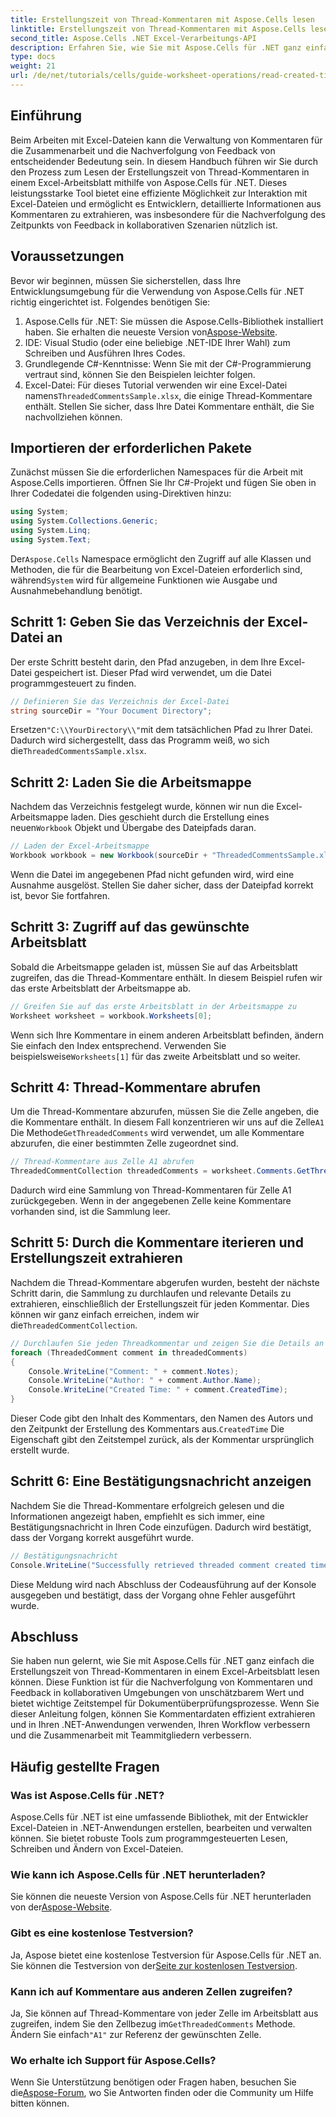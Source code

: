```yaml
---
title: Erstellungszeit von Thread-Kommentaren mit Aspose.Cells lesen
linktitle: Erstellungszeit von Thread-Kommentaren mit Aspose.Cells lesen
second_title: Aspose.Cells .NET Excel-Verarbeitungs-API
description: Erfahren Sie, wie Sie mit Aspose.Cells für .NET ganz einfach die Erstellungszeit von Thread-Kommentaren in einem Excel-Arbeitsblatt lesen können. Folgen Sie unserer ausführlichen Anleitung mit Schritt-für-Schritt-Anweisungen.
type: docs
weight: 21
url: /de/net/tutorials/cells/guide-worksheet-operations/read-created-time-of-threaded-comment/
---
```

## Einführung

Beim Arbeiten mit Excel-Dateien kann die Verwaltung von Kommentaren für die Zusammenarbeit und die Nachverfolgung von Feedback von entscheidender Bedeutung sein. In diesem Handbuch führen wir Sie durch den Prozess zum Lesen der Erstellungszeit von Thread-Kommentaren in einem Excel-Arbeitsblatt mithilfe von Aspose.Cells für .NET. Dieses leistungsstarke Tool bietet eine effiziente Möglichkeit zur Interaktion mit Excel-Dateien und ermöglicht es Entwicklern, detaillierte Informationen aus Kommentaren zu extrahieren, was insbesondere für die Nachverfolgung des Zeitpunkts von Feedback in kollaborativen Szenarien nützlich ist.

## Voraussetzungen

Bevor wir beginnen, müssen Sie sicherstellen, dass Ihre Entwicklungsumgebung für die Verwendung von Aspose.Cells für .NET richtig eingerichtet ist. Folgendes benötigen Sie:

1.  Aspose.Cells für .NET: Sie müssen die Aspose.Cells-Bibliothek installiert haben. Sie erhalten die neueste Version von[Aspose-Website](https://releases.aspose.com/cells/net/).
2. IDE: Visual Studio (oder eine beliebige .NET-IDE Ihrer Wahl) zum Schreiben und Ausführen Ihres Codes.
3. Grundlegende C#-Kenntnisse: Wenn Sie mit der C#-Programmierung vertraut sind, können Sie den Beispielen leichter folgen.
4.  Excel-Datei: Für dieses Tutorial verwenden wir eine Excel-Datei namens`ThreadedCommentsSample.xlsx`, die einige Thread-Kommentare enthält. Stellen Sie sicher, dass Ihre Datei Kommentare enthält, die Sie nachvollziehen können.

## Importieren der erforderlichen Pakete

Zunächst müssen Sie die erforderlichen Namespaces für die Arbeit mit Aspose.Cells importieren. Öffnen Sie Ihr C#-Projekt und fügen Sie oben in Ihrer Codedatei die folgenden using-Direktiven hinzu:

```csharp
using System;
using System.Collections.Generic;
using System.Linq;
using System.Text;
```

 Der`Aspose.Cells` Namespace ermöglicht den Zugriff auf alle Klassen und Methoden, die für die Bearbeitung von Excel-Dateien erforderlich sind, während`System` wird für allgemeine Funktionen wie Ausgabe und Ausnahmebehandlung benötigt.

## Schritt 1: Geben Sie das Verzeichnis der Excel-Datei an

Der erste Schritt besteht darin, den Pfad anzugeben, in dem Ihre Excel-Datei gespeichert ist. Dieser Pfad wird verwendet, um die Datei programmgesteuert zu finden.

```csharp
// Definieren Sie das Verzeichnis der Excel-Datei
string sourceDir = "Your Document Directory";
```

 Ersetzen`"C:\\YourDirectory\\"`mit dem tatsächlichen Pfad zu Ihrer Datei. Dadurch wird sichergestellt, dass das Programm weiß, wo sich die`ThreadedCommentsSample.xlsx`.

## Schritt 2: Laden Sie die Arbeitsmappe

 Nachdem das Verzeichnis festgelegt wurde, können wir nun die Excel-Arbeitsmappe laden. Dies geschieht durch die Erstellung eines neuen`Workbook` Objekt und Übergabe des Dateipfads daran.

```csharp
// Laden der Excel-Arbeitsmappe
Workbook workbook = new Workbook(sourceDir + "ThreadedCommentsSample.xlsx");
```

Wenn die Datei im angegebenen Pfad nicht gefunden wird, wird eine Ausnahme ausgelöst. Stellen Sie daher sicher, dass der Dateipfad korrekt ist, bevor Sie fortfahren.

## Schritt 3: Zugriff auf das gewünschte Arbeitsblatt

Sobald die Arbeitsmappe geladen ist, müssen Sie auf das Arbeitsblatt zugreifen, das die Thread-Kommentare enthält. In diesem Beispiel rufen wir das erste Arbeitsblatt der Arbeitsmappe ab.

```csharp
// Greifen Sie auf das erste Arbeitsblatt in der Arbeitsmappe zu
Worksheet worksheet = workbook.Worksheets[0];
```

 Wenn sich Ihre Kommentare in einem anderen Arbeitsblatt befinden, ändern Sie einfach den Index entsprechend. Verwenden Sie beispielsweise`Worksheets[1]` für das zweite Arbeitsblatt und so weiter.

## Schritt 4: Thread-Kommentare abrufen

Um die Thread-Kommentare abzurufen, müssen Sie die Zelle angeben, die die Kommentare enthält. In diesem Fall konzentrieren wir uns auf die Zelle`A1` Die Methode`GetThreadedComments` wird verwendet, um alle Kommentare abzurufen, die einer bestimmten Zelle zugeordnet sind.

```csharp
// Thread-Kommentare aus Zelle A1 abrufen
ThreadedCommentCollection threadedComments = worksheet.Comments.GetThreadedComments("A1");
```

Dadurch wird eine Sammlung von Thread-Kommentaren für Zelle A1 zurückgegeben. Wenn in der angegebenen Zelle keine Kommentare vorhanden sind, ist die Sammlung leer.

## Schritt 5: Durch die Kommentare iterieren und Erstellungszeit extrahieren

 Nachdem die Thread-Kommentare abgerufen wurden, besteht der nächste Schritt darin, die Sammlung zu durchlaufen und relevante Details zu extrahieren, einschließlich der Erstellungszeit für jeden Kommentar. Dies können wir ganz einfach erreichen, indem wir die`ThreadedCommentCollection`.

```csharp
// Durchlaufen Sie jeden Threadkommentar und zeigen Sie die Details an
foreach (ThreadedComment comment in threadedComments)
{
    Console.WriteLine("Comment: " + comment.Notes);
    Console.WriteLine("Author: " + comment.Author.Name);
    Console.WriteLine("Created Time: " + comment.CreatedTime);
}
```

 Dieser Code gibt den Inhalt des Kommentars, den Namen des Autors und den Zeitpunkt der Erstellung des Kommentars aus.`CreatedTime` Die Eigenschaft gibt den Zeitstempel zurück, als der Kommentar ursprünglich erstellt wurde.

## Schritt 6: Eine Bestätigungsnachricht anzeigen

Nachdem Sie die Thread-Kommentare erfolgreich gelesen und die Informationen angezeigt haben, empfiehlt es sich immer, eine Bestätigungsnachricht in Ihren Code einzufügen. Dadurch wird bestätigt, dass der Vorgang korrekt ausgeführt wurde.

```csharp
// Bestätigungsnachricht
Console.WriteLine("Successfully retrieved threaded comment created times.");
```

Diese Meldung wird nach Abschluss der Codeausführung auf der Konsole ausgegeben und bestätigt, dass der Vorgang ohne Fehler ausgeführt wurde.

## Abschluss

Sie haben nun gelernt, wie Sie mit Aspose.Cells für .NET ganz einfach die Erstellungszeit von Thread-Kommentaren in einem Excel-Arbeitsblatt lesen können. Diese Funktion ist für die Nachverfolgung von Kommentaren und Feedback in kollaborativen Umgebungen von unschätzbarem Wert und bietet wichtige Zeitstempel für Dokumentüberprüfungsprozesse. Wenn Sie dieser Anleitung folgen, können Sie Kommentardaten effizient extrahieren und in Ihren .NET-Anwendungen verwenden, Ihren Workflow verbessern und die Zusammenarbeit mit Teammitgliedern verbessern.

## Häufig gestellte Fragen

### Was ist Aspose.Cells für .NET?

Aspose.Cells für .NET ist eine umfassende Bibliothek, mit der Entwickler Excel-Dateien in .NET-Anwendungen erstellen, bearbeiten und verwalten können. Sie bietet robuste Tools zum programmgesteuerten Lesen, Schreiben und Ändern von Excel-Dateien.

### Wie kann ich Aspose.Cells für .NET herunterladen?

 Sie können die neueste Version von Aspose.Cells für .NET herunterladen von der[Aspose-Website](https://releases.aspose.com/cells/net/).

### Gibt es eine kostenlose Testversion?

 Ja, Aspose bietet eine kostenlose Testversion für Aspose.Cells für .NET an. Sie können die Testversion von der[Seite zur kostenlosen Testversion](https://releases.aspose.com/).

### Kann ich auf Kommentare aus anderen Zellen zugreifen?

 Ja, Sie können auf Thread-Kommentare von jeder Zelle im Arbeitsblatt aus zugreifen, indem Sie den Zellbezug im`GetThreadedComments` Methode. Ändern Sie einfach`"A1"` zur Referenz der gewünschten Zelle.

### Wo erhalte ich Support für Aspose.Cells?

 Wenn Sie Unterstützung benötigen oder Fragen haben, besuchen Sie die[Aspose-Forum](https://forum.aspose.com/c/cells/9), wo Sie Antworten finden oder die Community um Hilfe bitten können.
